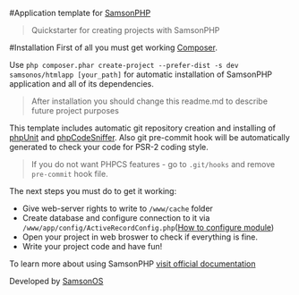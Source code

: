 #Application template for [SamsonPHP](http://samsonphp.com)

> Quickstarter for creating projects with SamsonPHP

#Installation
First of all you must get working [Composer](http://getcomposer.org).

Use ```php composer.phar create-project --prefer-dist -s dev samsonos/htmlapp [your_path]``` for automatic installation of SamsonPHP application
and all of its dependencies.

> After installation you should change this readme.md to describe future project purposes

This template includes automatic git repository creation and installing of [phpUnit](https://github.com/sebastianbergmann/phpunit/) and [phpCodeSniffer](https://github.com/squizlabs/PHP_CodeSniffer).
Also git pre-commit hook will be automatically generated to check your code for PSR-2 coding style.

> If you do not want PHPCS features - go to ```.git/hooks``` and remove ```pre-commit``` hook file.

The next steps you must do to get it working:
* Give web-server rights to write to ```/www/cache``` folder
* Create database and configure connection to it via ```/www/app/config/ActiveRecordConfig.php```([How to configure module](https://github.com/samsonos/php_core/wiki/0.3-Configurating))
* Open your project in web broswer to check if everything is fine.
* Write your project code and have fun!

To learn more about using SamsonPHP [visit official documentation](http://samsonphp.com)

Developed by [SamsonOS](http://samsonos.com/)
